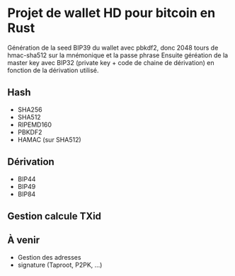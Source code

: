 # Projet de wallet HD pour bitcoin en Rust

Génération de la seed BIP39 du wallet avec pbkdf2, donc 2048 tours de hmac-sha512 sur la mnémonique et la passe phrase
Ensuite géréation de la master key avec BIP32 (private key + code de chaine de dérivation) en fonction de la dérivation utilisé.

## Hash
- SHA256
- SHA512
- RIPEMD160
- PBKDF2
- HAMAC (sur SHA512)

## Dérivation
- BIP44
- BIP49
- BIP84

## Gestion calcule TXid

## À venir
- Gestion des adresses
- signature (Taproot, P2PK, ...)
